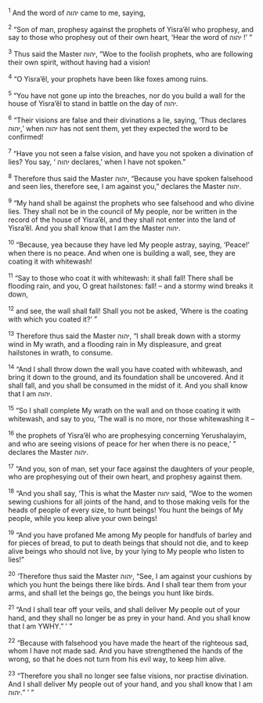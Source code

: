 <sup>1</sup> And the word of יהוה came to me, saying,

<sup>2</sup> “Son of man, prophesy against the prophets of Yisra’ĕl who prophesy, and say to those who prophesy out of their own heart, ‘Hear the word of יהוה !’ ”

<sup>3</sup> Thus said the Master יהוה, “Woe to the foolish prophets, who are following their own spirit, without having had a vision!

<sup>4</sup> “O Yisra’ĕl, your prophets have been like foxes among ruins.

<sup>5</sup> “You have not gone up into the breaches, nor do you build a wall for the house of Yisra’ĕl to stand in battle on the day of יהוה.

<sup>6</sup> “Their visions are false and their divinations a lie, saying, ‘Thus declares יהוה,’ when יהוה has not sent them, yet they expected the word to be confirmed!

<sup>7</sup> “Have you not seen a false vision, and have you not spoken a divination of lies? You say, ‘ יהוה declares,’ when I have not spoken.”

<sup>8</sup> Therefore thus said the Master יהוה, “Because you have spoken falsehood and seen lies, therefore see, I am against you,” declares the Master יהוה.

<sup>9</sup> “My hand shall be against the prophets who see falsehood and who divine lies. They shall not be in the council of My people, nor be written in the record of the house of Yisra’ĕl, and they shall not enter into the land of Yisra’ĕl. And you shall know that I am the Master יהוה.

<sup>10</sup> “Because, yea because they have led My people astray, saying, ‘Peace!’ when there is no peace. And when one is building a wall, see, they are coating it with whitewash!

<sup>11</sup> “Say to those who coat it with whitewash: it shall fall! There shall be flooding rain, and you, O great hailstones: fall! – and a stormy wind breaks it down,

<sup>12</sup> and see, the wall shall fall! Shall you not be asked, ‘Where is the coating with which you coated it?’ ”

<sup>13</sup> Therefore thus said the Master יהוה, “I shall break down with a stormy wind in My wrath, and a flooding rain in My displeasure, and great hailstones in wrath, to consume.

<sup>14</sup> “And I shall throw down the wall you have coated with whitewash, and bring it down to the ground, and its foundation shall be uncovered. And it shall fall, and you shall be consumed in the midst of it. And you shall know that I am יהוה.

<sup>15</sup> “So I shall complete My wrath on the wall and on those coating it with whitewash, and say to you, ‘The wall is no more, nor those whitewashing it –

<sup>16</sup> the prophets of Yisra’ĕl who are prophesying concerning Yerushalayim, and who are seeing visions of peace for her when there is no peace,’ ” declares the Master יהוה.

<sup>17</sup> “And you, son of man, set your face against the daughters of your people, who are prophesying out of their own heart, and prophesy against them.

<sup>18</sup> “And you shall say, ‘This is what the Master יהוה said, “Woe to the women sewing cushions for all joints of the hand, and to those making veils for the heads of people of every size, to hunt beings! You hunt the beings of My people, while you keep alive your own beings!

<sup>19</sup> “And you have profaned Me among My people for handfuls of barley and for pieces of bread, to put to death beings that should not die, and to keep alive beings who should not live, by your lying to My people who listen to lies!”

<sup>20</sup> ‘Therefore thus said the Master יהוה, “See, I am against your cushions by which you hunt the beings there like birds. And I shall tear them from your arms, and shall let the beings go, the beings you hunt like birds.

<sup>21</sup> “And I shall tear off your veils, and shall deliver My people out of your hand, and they shall no longer be as prey in your hand. And you shall know that I am YWHY.” ’ ”

<sup>22</sup> “Because with falsehood you have made the heart of the righteous sad, whom I have not made sad. And you have strengthened the hands of the wrong, so that he does not turn from his evil way, to keep him alive.

<sup>23</sup> “Therefore you shall no longer see false visions, nor practise divination. And I shall deliver My people out of your hand, and you shall know that I am יהוה.” ’ ”

